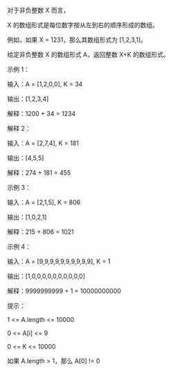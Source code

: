 对于非负整数 X 而言，

X 的数组形式是每位数字按从左到右的顺序形成的数组。

例如，如果 X = 1231，那么其数组形式为 [1,2,3,1]。

给定非负整数 X 的数组形式 A，返回整数 X+K 的数组形式。

 

示例 1：

输入：A = [1,2,0,0], K = 34

输出：[1,2,3,4]

解释：1200 + 34 = 1234

解释 2：

输入：A = [2,7,4], K = 181

输出：[4,5,5]

解释：274 + 181 = 455

示例 3：

输入：A = [2,1,5], K = 806

输出：[1,0,2,1]

解释：215 + 806 = 1021

示例 4：

输入：A = [9,9,9,9,9,9,9,9,9,9], K = 1

输出：[1,0,0,0,0,0,0,0,0,0,0]

解释：9999999999 + 1 = 10000000000
 

提示：

1 <= A.length <= 10000

0 <= A[i] <= 9

0 <= K <= 10000

如果 A.length > 1，那么 A[0] != 0
